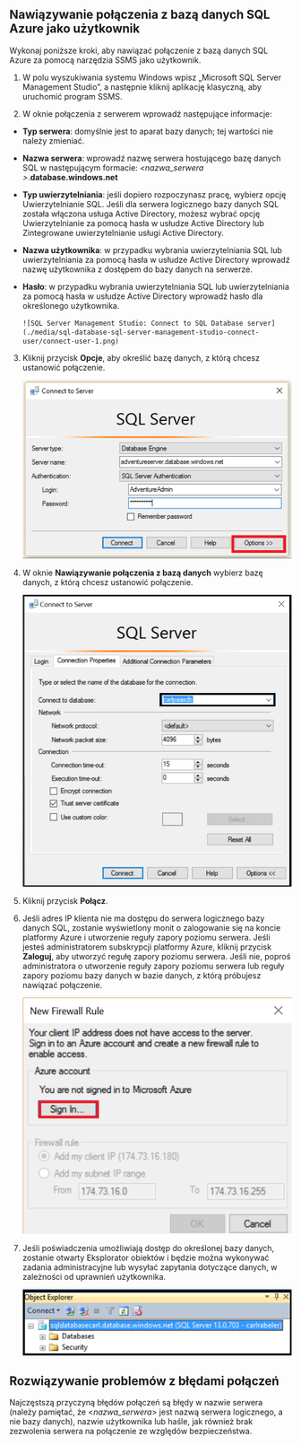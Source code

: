 ## Nawiązywanie połączenia z bazą danych SQL Azure jako użytkownik

Wykonaj poniższe kroki, aby nawiązać połączenie z bazą danych SQL Azure za pomocą narzędzia SSMS jako użytkownik.

1. W polu wyszukiwania systemu Windows wpisz „Microsoft SQL Server Management Studio”, a następnie kliknij aplikację klasyczną, aby uruchomić program SSMS.

2. W oknie połączenia z serwerem wprowadź następujące informacje:

- **Typ serwera**: domyślnie jest to aparat bazy danych; tej wartości nie należy zmieniać.
 - **Nazwa serwera**: wprowadź nazwę serwera hostującego bazę danych SQL w następującym formacie: *&lt;nazwa_serwera >*.**database.windows.net**
 - **Typ uwierzytelniania**: jeśli dopiero rozpoczynasz pracę, wybierz opcję Uwierzytelnianie SQL. Jeśli dla serwera logicznego bazy danych SQL została włączona usługa Active Directory, możesz wybrać opcję Uwierzytelnianie za pomocą hasła w usłudze Active Directory lub Zintegrowane uwierzytelnianie usługi Active Directory.
 - **Nazwa użytkownika**: w przypadku wybrania uwierzytelniania SQL lub uwierzytelniania za pomocą hasła w usłudze Active Directory wprowadź nazwę użytkownika z dostępem do bazy danych na serwerze.
 - **Hasło**: w przypadku wybrania uwierzytelniania SQL lub uwierzytelniania za pomocą hasła w usłudze Active Directory wprowadź hasło dla określonego użytkownika.
   
       ![SQL Server Management Studio: Connect to SQL Database server](./media/sql-database-sql-server-management-studio-connect-user/connect-user-1.png)

3. Kliknij przycisk **Opcje**, aby określić bazę danych, z którą chcesz ustanowić połączenie.

      ![SQL Server Management Studio: łączenie z serwerem usługi SQL Database](./media/sql-database-sql-server-management-studio-connect-user/connect-user-2.png)
 
4. W oknie **Nawiązywanie połączenia z bazą danych** wybierz bazę danych, z którą chcesz ustanowić połączenie.

     ![SQL Server Management Studio: łączenie z serwerem usługi SQL Database](./media/sql-database-sql-server-management-studio-connect-user/connect-user-3.png)

5. Kliknij przycisk **Połącz**.
 
6. Jeśli adres IP klienta nie ma dostępu do serwera logicznego bazy danych SQL, zostanie wyświetlony monit o zalogowanie się na koncie platformy Azure i utworzenie reguły zapory poziomu serwera. Jeśli jesteś administratorem subskrypcji platformy Azure, kliknij przycisk **Zaloguj**, aby utworzyć regułę zapory poziomu serwera. Jeśli nie, poproś administratora o utworzenie reguły zapory poziomu serwera lub reguły zapory poziomu bazy danych w bazie danych, z którą próbujesz nawiązać połączenie.
 
      ![SQL Server Management Studio: łączenie z serwerem usługi SQL Database](./media/sql-database-sql-server-management-studio-connect-user/connect-user-4.png)
 
7. Jeśli poświadczenia umożliwiają dostęp do określonej bazy danych, zostanie otwarty Eksplorator obiektów i będzie można wykonywać zadania administracyjne lub wysyłać zapytania dotyczące danych, w zależności od uprawnień użytkownika.
  
      ![SQL Server Management Studio: łączenie z serwerem usługi SQL Database](./media/sql-database-sql-server-management-studio-connect-user/connect-user-5.png)
      
 
## Rozwiązywanie problemów z błędami połączeń

Najczęstszą przyczyną błędów połączeń są błędy w nazwie serwera (należy pamiętać, że <*nazwa_serwera*> jest nazwą serwera logicznego, a nie bazy danych), nazwie użytkownika lub haśle, jak również brak zezwolenia serwera na połączenie ze względów bezpieczeństwa. 




<!--HONumber=Sep16_HO3-->


